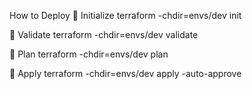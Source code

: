 How to Deploy
🔹 Initialize
terraform -chdir=envs/dev init

🔹 Validate
terraform -chdir=envs/dev validate

🔹 Plan
terraform -chdir=envs/dev plan

🔹 Apply
terraform -chdir=envs/dev apply -auto-approve
